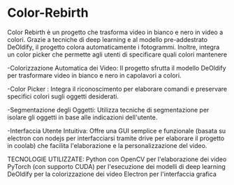# Color-Rebirth
Color Rebirth è un progetto che trasforma video in bianco e nero in video a colori. Grazie a tecniche di deep learning e al modello pre-addestrato DeOldify, il progetto colora automaticamente i fotogrammi. Inoltre, integra un color picker che permette agli utenti di specificare quali colori mantenere

-Colorizzazione Automatica dei Video:
Il progetto sfrutta il modello DeOldify per trasformare video in bianco e nero in capolavori a colori.

-Color Picker :
Integra il riconoscimento per elaborare comandi e preservare specifici colori sugli oggetti desiderati.

-Segmentazione degli Oggetti:
Utilizza tecniche di segmentazione per isolare gli oggetti in base alle indicazioni dell'utente.

-Interfaccia Utente Intuitiva:
Offre una GUI semplice e funzionale (basata su electron con nodejs per interfacciarsi tramite drive per elaborare il progetto in coolab) che facilita l'elaborazione e la personalizzazione del video.

TECNOLOGIE UTILIZZATE:
Python con OpenCV per l'elaborazione dei video
PyTorch (con supporto CUDA) per l'esecuzione dei modelli di deep learning
DeOldify per la colorizzazione dei video
Electron per l'interfaccia grafica
